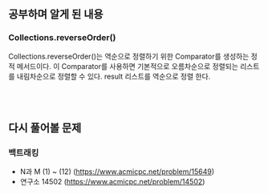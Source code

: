 ## 공부하며 알게 된 내용
### Collections.reverseOrder()
Collections.reverseOrder()는 역순으로 정렬하기 위한 Comparator를 생성하는 정적 메서드이다. 이 Comparator를 사용하면 기본적으로 오름차순으로 정렬되는 리스트를 내림차순으로 정렬할 수 있다. result 리스트를 역순으로 정렬 한다.

</br>
</br>

## 다시 풀어볼 문제
### 백트래킹
- N과 M (1) ~ (12) (https://www.acmicpc.net/problem/15649)
- 연구소 14502 (https://www.acmicpc.net/problem/14502)
